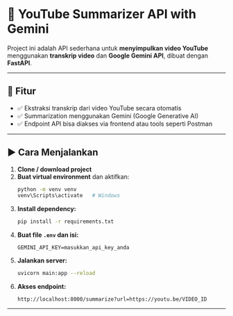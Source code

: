 # 🎥 YouTube Summarizer API with Gemini

Project ini adalah API sederhana untuk **menyimpulkan video YouTube** menggunakan **transkrip video** dan **Google Gemini API**, dibuat dengan **FastAPI**.

---

## 🚀 Fitur

- ✅ Ekstraksi transkrip dari video YouTube secara otomatis
- ✅ Summarization menggunakan Gemini (Google Generative AI)
- ✅ Endpoint API bisa diakses via frontend atau tools seperti Postman

---

## ▶️ Cara Menjalankan

1. **Clone / download project**
2. **Buat virtual environment** dan aktifkan:
   ```bash
   python -m venv venv
   venv\Scripts\activate   # Windows
   ```
3. **Install dependency:**
   ```bash
   pip install -r requirements.txt
   ```
4. **Buat file `.env` dan isi:**
   ```env
   GEMINI_API_KEY=masukkan_api_key_anda
   ```
5. **Jalankan server:**
   ```bash
   uvicorn main:app --reload
   ```
6. **Akses endpoint:**
   ```
   http://localhost:8000/summarize?url=https://youtu.be/VIDEO_ID
   ```

---
